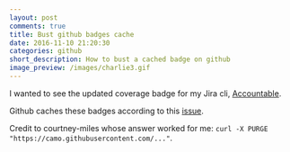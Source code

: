 ```yaml
---
layout: post
comments: true
title: Bust github badges cache
date: 2016-11-10 21:20:30
categories: github
short_description: How to bust a cached badge on github
image_preview: /images/charlie3.gif
---
```

I wanted to see the updated coverage badge for my Jira cli, [Accountable](https://github.com/wohlgejm/accountable).

Github caches these badges according to this [issue](https://github.com/lemurheavy/coveralls-public/issues/116).

Credit to courtney-miles whose answer worked for me: `curl -X PURGE "https://camo.githubusercontent.com/..."`.
